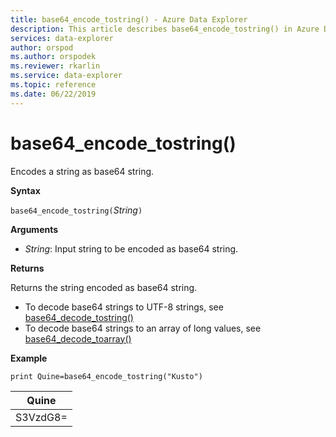 ```yaml
---
title: base64_encode_tostring() - Azure Data Explorer
description: This article describes base64_encode_tostring() in Azure Data Explorer.
services: data-explorer
author: orspod
ms.author: orspodek
ms.reviewer: rkarlin
ms.service: data-explorer
ms.topic: reference
ms.date: 06/22/2019
---
```

# base64_encode_tostring()

Encodes a string as base64 string.

**Syntax**

`base64_encode_tostring(`*String*`)`

**Arguments**

* *String*: Input string to be encoded as base64 string.

**Returns**

Returns the string encoded as base64 string.

* To decode base64 strings to UTF-8 strings, see [base64_decode_tostring()](base64_decode_tostringfunction.md)
* To decode base64 strings to an array of long values, see [base64_decode_toarray()](base64_decode_toarrayfunction.md)


**Example**

<!-- csl: https://help.kusto.windows.net:443/Samples -->
```kusto
print Quine=base64_encode_tostring("Kusto")
```

|Quine   |
|--------|
|S3VzdG8=|

